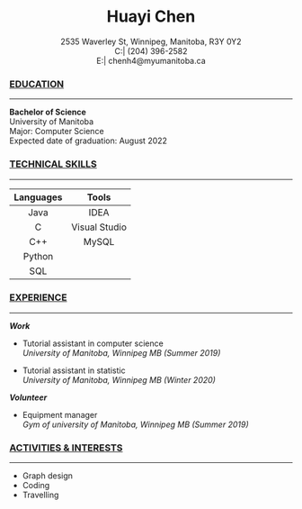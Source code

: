 # <center>Huayi Chen</center>  

<center>2535 Waverley St, Winnipeg, Manitoba, R3Y 0Y2  </center>  

<center>C:| (204) 396-2582  </center>  

<center>E:| chenh4@myumanitoba.ca  </center>  


### **<u>EDUCATION</u>**
***
**Bachelor of Science**  
University of Manitoba  
Major: Computer Science  
Expected date of graduation: August 2022  

### **<u>TECHNICAL SKILLS</u>**
***
| <center>**Languages**</center> | <center>**Tools**</center> |
| :----: | :-----:  |
| Java   | IDEA     |
| C      | Visual Studio |
| C++    | MySQL    |
| Python |     |
| SQL    |     |

### **<u>EXPERIENCE</u>**
***
***Work***
+ Tutorial assistant in computer science  
  *University of Manitoba, Winnipeg MB (Summer 2019)*

+ Tutorial assistant in statistic  
  *University of Manitoba, Winnipeg MB (Winter 2020)*


***Volunteer***
+ Equipment manager  
  *Gym of university of Manitoba, Winnipeg MB (Summer 2019)*

### **<u>ACTIVITIES & INTERESTS</u>**
***
+ Graph design
+ Coding
+ Travelling
